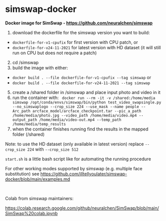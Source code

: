 # simswap-docker

**Docker image for SimSwap - https://github.com/neuralchen/simswap**

1. download the dockerfile for the simswap version you want to build:
- `dockerfile-for-v1-cpufix` for first version with CPU patch, or
- `dockerfile-for-v24-11-2021` for latest version with HD dataset (it will still run on CPU but does not require a patch)
2. cd /simswap
3. build the image with either: 
  - `docker build . --file dockerfile-for-v1-cpufix --tag simswap`
  or 
  - `docker build . --file dockerfile-for-v24-11-2021 --tag simswap`
5. create a /shared folder in /simswap and place input photo and video in it
6. run the container with: ```
docker run --rm -it -v /shared:/home/media simswap /opt/conda/envs/simswap/bin/python test_video_swapsingle.py --no_simswaplogo --crop_size 224 --use_mask --name people --Arc_path arcface_model/arcface_checkpoint.tar --pic_a_path /home/media/photo.jpg --video_path /home/media/video.mp4 --output_path /home/media/video-out.mp4 --temp_path /home/media/temp_results```
7. when the container finishes running find the results in the mapped folder (/shared) 

Note: to use the HD dataset (only available in latest version) replace `--crop_size 224` with  `--crop_size 512`

`start.sh` is a little bash script like for automating the running procedure

For other working modes supported by simswap (e.g. multiple face substitution) see https://github.com/illtellyoulater/simswap-docker/blob/main/examples.md

<br>

Colab from simswap maintainers:

https://colab.research.google.com/github/neuralchen/SimSwap/blob/main/SimSwap%20colab.ipynb

